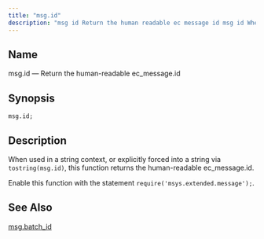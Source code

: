 ```yaml
---
title: "msg.id"
description: "msg id Return the human readable ec message id msg id When used in a string context or explicitly forced into a string via tostring msg id this function returns the human readable ec message id Enable this function with the statement require msys extended message msg batch id..."
---
```


<a name="lua.ref.msg.id"></a> 
## Name

msg.id — Return the human-readable ec_message.id

<a name="idp16586560"></a> 
## Synopsis

`msg.id;`

<a name="idp16588800"></a> 
## Description

When used in a string context, or explicitly forced into a string via `tostring(msg.id)`, this function returns the human-readable ec_message.id.

Enable this function with the statement `require('msys.extended.message');`.

<a name="idp16592128"></a> 
## See Also

[msg.batch_id](lua.ref.msg.batch_id "msg.batch_id")